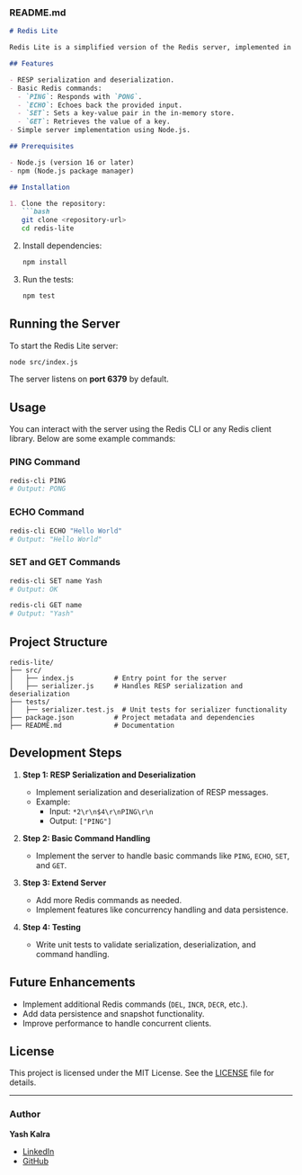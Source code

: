 ### **README.md**

```markdown
# Redis Lite

Redis Lite is a simplified version of the Redis server, implemented in JavaScript. This project demonstrates how a basic key-value store can be built using the Redis Serialization Protocol (RESP). Redis Lite supports basic commands like `PING`, `ECHO`, `SET`, and `GET`.

## Features

- RESP serialization and deserialization.
- Basic Redis commands:
  - `PING`: Responds with `PONG`.
  - `ECHO`: Echoes back the provided input.
  - `SET`: Sets a key-value pair in the in-memory store.
  - `GET`: Retrieves the value of a key.
- Simple server implementation using Node.js.

## Prerequisites

- Node.js (version 16 or later)
- npm (Node.js package manager)

## Installation

1. Clone the repository:
   ```bash
   git clone <repository-url>
   cd redis-lite
   ```

2. Install dependencies:
   ```bash
   npm install
   ```

3. Run the tests:
   ```bash
   npm test
   ```

## Running the Server

To start the Redis Lite server:

```bash
node src/index.js
```

The server listens on **port 6379** by default.

## Usage

You can interact with the server using the Redis CLI or any Redis client library. Below are some example commands:

### PING Command
```bash
redis-cli PING
# Output: PONG
```

### ECHO Command
```bash
redis-cli ECHO "Hello World"
# Output: "Hello World"
```

### SET and GET Commands
```bash
redis-cli SET name Yash
# Output: OK

redis-cli GET name
# Output: "Yash"
```

## Project Structure

```
redis-lite/
├── src/
│   ├── index.js          # Entry point for the server
│   ├── serializer.js     # Handles RESP serialization and deserialization
├── tests/
│   ├── serializer.test.js  # Unit tests for serializer functionality
├── package.json          # Project metadata and dependencies
├── README.md             # Documentation
```

## Development Steps

1. **Step 1: RESP Serialization and Deserialization**
   - Implement serialization and deserialization of RESP messages.
   - Example:
     - Input: `*2\r\n$4\r\nPING\r\n`
     - Output: `["PING"]`

2. **Step 2: Basic Command Handling**
   - Implement the server to handle basic commands like `PING`, `ECHO`, `SET`, and `GET`.

3. **Step 3: Extend Server**
   - Add more Redis commands as needed.
   - Implement features like concurrency handling and data persistence.

4. **Step 4: Testing**
   - Write unit tests to validate serialization, deserialization, and command handling.

## Future Enhancements

- Implement additional Redis commands (`DEL`, `INCR`, `DECR`, etc.).
- Add data persistence and snapshot functionality.
- Improve performance to handle concurrent clients.

## License

This project is licensed under the MIT License. See the [LICENSE](LICENSE) file for details.

---

### Author

**Yash Kalra**  
- [LinkedIn](https://www.linkedin.com/in/yashkalra12)  
- [GitHub](https://github.com/yashkalra12)

```

